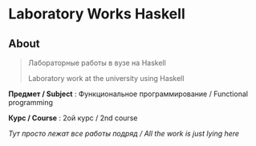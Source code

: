 # Laboratory Works Haskell

## About

> Лабораторные работы в вузе на Haskell
>
> Laboratory work at the university using Haskell

**Предмет / Subject** :  Функциональное программирование / Functional programming

**Курс / Course** : 2ой курс / 2nd course

_Тут просто лежат все работы подряд / All the work is just lying here_
